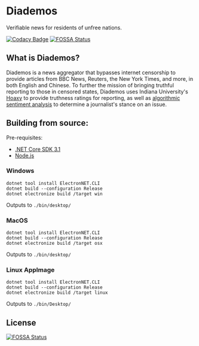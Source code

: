 # Diademos
Verifiable news for residents of unfree nations.

[![Codacy Badge](https://api.codacy.com/project/badge/Grade/42681fecfd834868a87e472e7a481213)](https://www.codacy.com/gh/MadeByEmil/Diademos?utm_source=github.com&amp;utm_medium=referral&amp;utm_content=MadeByEmil/Diademos&amp;utm_campaign=Badge_Grade)
[![FOSSA Status](https://app.fossa.io/api/projects/git%2Bgithub.com%2FMadeByEmil%2FDiademos.svg?type=shield)](https://app.fossa.io/projects/git%2Bgithub.com%2FMadeByEmil%2FDiademos?ref=badge_shield)

## What is Diademos?
Diademos is a news aggregator that bypasses internet censorship to provide articles from BBC News, Reuters, the New York Times, and more, in both English and Chinese. To further the mission of bringing truthful reporting to those in censored states, Diademos uses Indiana University's [Hoaxy](https://hoaxy.iuni.iu.edu/) to provide truthness ratings for reporting, as well as [algorithmic sentiment analysis](https://github.com/thisandagain/sentiment) to determine a journalist's stance on an issue.

## Building from source:
Pre-requisites:
- [.NET Core SDK 3.1](https://dotnet.microsoft.com/download/dotnet-core/3.1)
- [Node.js](https://nodejs.org/en/download/)

### Windows
```
dotnet tool install ElectronNET.CLI
dotnet build --configuration Release
dotnet electronize build /target win
```
Outputs to ```./bin/desktop/```

### MacOS
```
dotnet tool install ElectronNET.CLI
dotnet build --configuration Release
dotnet electronize build /target osx
```
Outputs to ```./bin/desktop/```

### Linux AppImage
```
dotnet tool install ElectronNET.CLI
dotnet build --configuration Release
dotnet electronize build /target linux
```
Outputs to ```./bin/Desktop/```


## License
[![FOSSA Status](https://app.fossa.io/api/projects/git%2Bgithub.com%2FMadeByEmil%2FDiademos.svg?type=large)](https://app.fossa.io/projects/git%2Bgithub.com%2FMadeByEmil%2FDiademos?ref=badge_large)